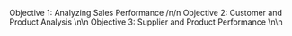 Objective 1: Analyzing Sales Performance /n/n
Objective 2: Customer and Product Analysis \n\n
Objective 3: Supplier and Product Performance \n\n
